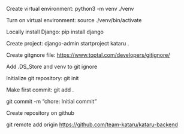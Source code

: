 Create virtual environment:
python3 -m venv ./venv

Turn on virtual environment:
source ./venv/bin/activate

Locally install Django:
pip install django

Create project:
django-admin startproject kataru .

Create gitgnore file:
https://www.toptal.com/developers/gitignore/

Add .DS_Store and venv to git ignore

Initialize git repository:
git init

Make first commit:
git add .

git commit -m “chore: Initial commit”

Create repository on github

git remote add origin https://github.com/team-kataru/kataru-backend